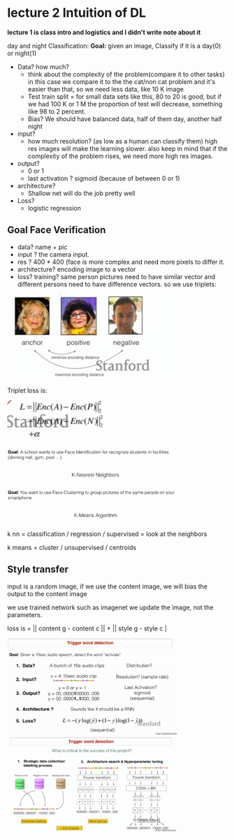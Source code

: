 # lecture 2 Intuition of DL

**lecture 1 is class intro and logistics and I didn't write note about it**

day and night Classification:
**Goal:** given an image, Classify if it is a day(0) or night(1)

- Data?  how much?
  -  think about the complexity of the problem(compare it to other tasks)  in this case we compare it to the the cat/non cat problem and it's easier than that, so we need less data, like 10 K image
  - Test train split = for small data sets like this, 80 to 20 is good, but if we had 100 K or 1 M the proportion of test will decrease, something like 98 to 2 percent.
  - Bias? We should have balanced data, half of them day, another half night
- input?
  - how much resolution? (as low as a human can classify them) high res images will make the learning slower. also keep in mind that if the complexity of the problem rises, we need more high res images.
- output?
  - 0 or 1
  - last activation ? sigmoid (because of between 0 or 1)
- architecture?
  - Shallow net will do the job pretty well
- Loss?
  -  logistic regression 

## Goal Face Verification

- data? name + pic
- input ? the camera input.
- res ? 400 * 400 (face is more complex and need more pixels to differ it.
- architecture? encoding image to a vector
- loss? training? same person pictures need to have similar vector and different persons need to have difference vectors. so we use triplets: 

<img src="Lecture 2 -  Deep Learning Intuition.assets/Image.png" alt="Image" style="zoom:38%;" />

Triplet loss is:

<img src="Lecture 2 -  Deep Learning Intuition.assets/Image-1596342538924.png" alt="Image" style="zoom:38%;" />

<img src="Lecture 2 -  Deep Learning Intuition.assets/Image-1596342549517.png" alt="Image" style="zoom:38%;" />

k nn = classification / regression / supervised = look at the neighbors

k means = cluster / unsupervised / centroids 

## Style transfer

input is a random image, if we use the content image, we will bias the output to the content image

we use trained network such as imagenet we update the image, not the parameters.

loss is = || content g - content c || + || style g - style c |

<img src="Lecture 2 -  Deep Learning Intuition.assets/Image-1596342764952.png" alt="Image" style="zoom:38%;" />

<img src="Lecture 2 -  Deep Learning Intuition.assets/Image-1596342773402.png" alt="Image" style="zoom:38%;" />

